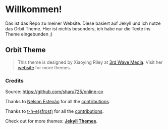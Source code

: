 # Willkommen!

Das ist das Repo zu meiner Website. Diese basiert auf Jekyll und ich nutze das Orbit Theme.
Hier ist nichts besonders, ich habe nur die Texte ins Theme eingebunden ;)

## Orbit Theme

> This theme is designed by Xiaoying Riley at [3rd Wave Media](http://themes.3rdwavemedia.com/).
> Visit her [website](http://themes.3rdwavemedia.com/) for more themes.

### Credits

Source: <https://github.com/sharu725/online-cv>

Thanks to [Nelson Estevão](https://github.com/nelsonmestevao) for all
the [contributions](https://github.com/sharu725/online-cv/commits?author=nelsonmestevao).

Thanks to [t-h-e(sfrost)](https://github.com/t-h-e) for all
the [contributions](https://github.com/sharu725/online-cv/commits?author=t-h-e).

Check out for more themes: [**Jekyll Themes**](http://jekyll-themes.com).
